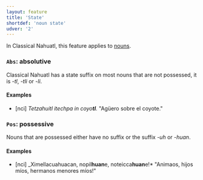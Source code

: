 ```yaml
---
layout: feature
title: 'State'
shortdef: 'noun state'
udver: '2'
---
```


In Classical Nahuatl, this feature applies to [nouns](en-pos/NOUN).


### <a name="Abs">`Abs`</a>: absolutive

Classical Nahuatl has a state suffix on most nouns that are not possessed, it is *-tl*, *-tli* or *-li*.

#### Examples

* [nci] _Tetzahuitl itechpa in coyo<b>tl</b>._ "Agüero sobre el coyote."

### <a name="Pos">`Pos`</a>: possessive

Nouns that are possessed either have no suffix or the suffix *-uh* or *-huan*.

#### Examples

* [nci] _Ximellacuahuacan, nopil<b>huan</b>e, noteicca<b>huan</b>e!* "Animaos, hijos míos, hermanos menores míos!"

<!-- Interlanguage links updated Ne 5. května 2024, 18:20:23 CEST -->
